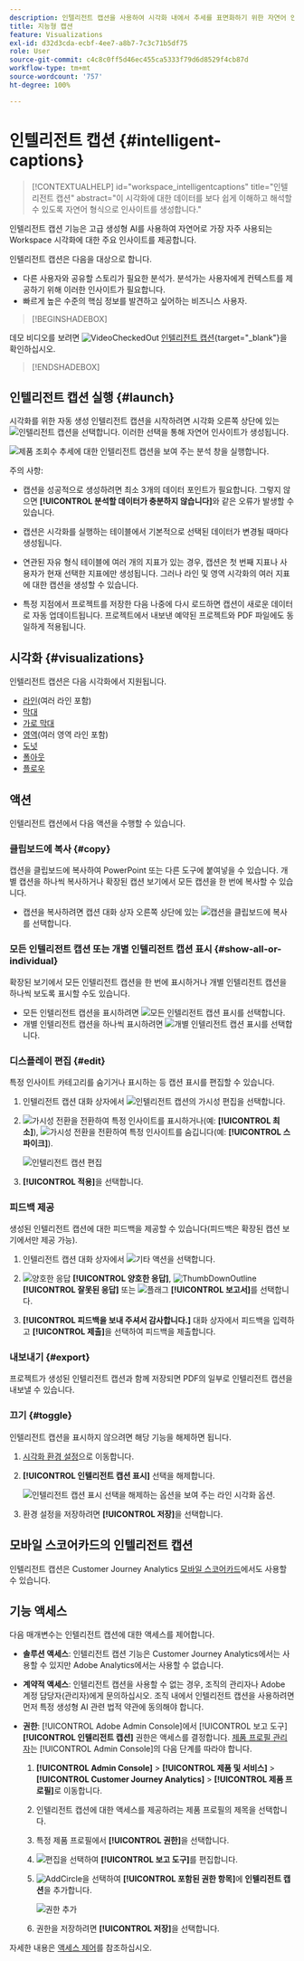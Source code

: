 ```yaml
---
description: 인텔리전트 캡션을 사용하여 시각화 내에서 추세를 표면화하기 위한 자연어 인사이트를 생성하는 방법에 대해 알아봅니다.
title: 지능형 캡션
feature: Visualizations
exl-id: d32d3cda-ecbf-4ee7-a8b7-7c3c71b5df75
role: User
source-git-commit: c4c8c0ff5d46ec455ca5333f79d6d8529f4cb87d
workflow-type: tm+mt
source-wordcount: '757'
ht-degree: 100%

---
```


# 인텔리전트 캡션 {#intelligent-captions}

>[!CONTEXTUALHELP]
>id="workspace_intelligentcaptions"
>title="인텔리전트 캡션"
>abstract="이 시각화에 대한 데이터를 보다 쉽게 이해하고 해석할 수 있도록 자연어 형식으로 인사이트를 생성합니다."


인텔리전트 캡션 기능은 고급 생성형 AI를 사용하여 자연어로 가장 자주 사용되는 Workspace 시각화에 대한 주요 인사이트를 제공합니다.

인텔리전트 캡션은 다음을 대상으로 합니다.

* 다른 사용자와 공유할 스토리가 필요한 분석가. 분석가는 사용자에게 컨텍스트를 제공하기 위해 이러한 인사이트가 필요합니다.
* 빠르게 높은 수준의 핵심 정보를 발견하고 싶어하는 비즈니스 사용자.

>[!BEGINSHADEBOX]

데모 비디오를 보려면 ![VideoCheckedOut](/help/assets/icons/VideoCheckedOut.svg) [인텔리전트 캡션](https://video.tv.adobe.com/v/3443145/?quality=12&learn=on&captions=kor){target="_blank"}을 확인하십시오.

>[!ENDSHADEBOX]


## 인텔리전트 캡션 실행 {#launch}

시각화를 위한 자동 생성 인텔리전트 캡션을 시작하려면 시각화 오른쪽 상단에 있는 ![인텔리전트 캡션](/help/assets/icons/AI.svg)을 선택합니다. 이러한 선택을 통해 자연어 인사이트가 생성됩니다.

![제품 조회수 추세에 대한 인텔리전트 캡션을 보여 주는 분석 창을 실행합니다. ](assets/intelligent-captions.gif)


주의 사항:

* 캡션을 성공적으로 생성하려면 최소 3개의 데이터 포인트가 필요합니다. 그렇지 않으면 **[!UICONTROL 분석할 데이터가 충분하지 않습니다]**&#x200B;와 같은 오류가 발생할 수 있습니다.

* 캡션은 시각화를 실행하는 테이블에서 기본적으로 선택된 데이터가 변경될 때마다 생성됩니다.

* 연관된 자유 형식 테이블에 여러 개의 지표가 있는 경우, 캡션은 첫 번째 지표나 사용자가 현재 선택한 지표에만 생성됩니다. 그러나 라인 및 영역 시각화의 여러 지표에 대한 캡션을 생성할 수 있습니다.

* 특정 지점에서 프로젝트를 저장한 다음 나중에 다시 로드하면 캡션이 새로운 데이터로 자동 업데이트됩니다. 프로젝트에서 내보낸 예약된 프로젝트와 PDF 파일에도 동일하게 적용됩니다.


## 시각화 {#visualizations}

인텔리전트 캡션은 다음 시각화에서 지원됩니다.

* [라인](line.md)(여러 라인 포함)
* [막대](bar.md)
* [가로 막대](horizontal-bar.md)
* [영역](area.md)(여러 영역 라인 포함)
* [도넛](donut.md)
* [폴아웃](fallout/fallout-flow.md)
* [플로우](c-flow/flow.md)

<!--
Here is an example of what intelligent captions could look like:

![Intelligent captions for Line visualization including Seasonality, Min, Max, Spike, and Decline.](assets/captions.png)
-->

## 액션

인텔리전트 캡션에서 다음 액션을 수행할 수 있습니다.

### 클립보드에 복사 {#copy}

캡션을 클립보드에 복사하여 PowerPoint 또는 다른 도구에 붙여넣을 수 있습니다. 개별 캡션을 하나씩 복사하거나 확장된 캡션 보기에서 모든 캡션을 한 번에 복사할 수 있습니다.

* 캡션을 복사하려면 캡션 대화 상자 오른쪽 상단에 있는 ![캡션을 클립보드에 복사](/help/assets/icons/Copy.svg)를 선택합니다.

### 모든 인텔리전트 캡션 또는 개별 인텔리전트 캡션 표시  {#show-all-or-individual}

확장된 보기에서 모든 인텔리전트 캡션을 한 번에 표시하거나 개별 인텔리전트 캡션을 하나씩 보도록 표시할 수도 있습니다.

* 모든 인텔리전트 캡션을 표시하려면 ![모든 인텔리전트 캡션 표시](/help/assets/icons/Maximize.svg)를 선택합니다.
* 개별 인텔리전트 캡션을 하나씩 표시하려면 ![개별 인텔리전트 캡션 표시](/help/assets/icons/Minimize.svg)를 선택합니다.

### 디스플레이 편집 {#edit}

특정 인사이트 카테고리를 숨기거나 표시하는 등 캡션 표시를 편집할 수 있습니다.

1. 인텔리전트 캡션 대화 상자에서 ![인텔리전트 캡션의 가시성 편집](/help/assets/icons/EditInLight.svg)을 선택합니다.

1. ![가시성 전환](/help/assets/icons/Visibility.svg)을 전환하여 특정 인사이트를 표시하거나(예: **[!UICONTROL 최소]**), ![가시성 전환](/help/assets/icons/VisibilityOff.svg)을 전환하여 특정 인사이트를 숨깁니다(예: **[!UICONTROL 스파이크]**).

   ![인텔리전트 캡션 편집](assets/edit-intelligent-captions.png)

1. **[!UICONTROL 적용]**&#x200B;을 선택합니다.


### 피드백 제공

생성된 인텔리전트 캡션에 대한 피드백을 제공할 수 있습니다(피드백은 확장된 캡션 보기에서만 제공 가능).

1. 인텔리전트 캡션 대화 상자에서 ![기타 액션](/help/assets/icons/More.svg)을 선택합니다.

1. ![양호한 응답](/help/assets/icons/ThumbUpOutline.svg) **[!UICONTROL 양호한 응답]**, ![ThumbDownOutline](/help/assets/icons/ThumbDownOutline.svg) **[!UICONTROL 잘못된 응답]** 또는 ![플래그](/help/assets/icons/Flag.svg) **[!UICONTROL 보고서]**&#x200B;를 선택합니다.

1. **[!UICONTROL 피드백을 보내 주셔서 감사합니다.]** 대화 상자에서 피드백을 입력하고 **[!UICONTROL 제출]**&#x200B;을 선택하여 피드백을 제출합니다.

### 내보내기 {#export}

프로젝트가 생성된 인텔리전트 캡션과 함께 저장되면 PDF의 일부로 인텔리전트 캡션을 내보낼 수 있습니다.

### 끄기 {#toggle}

인텔리전트 캡션을 표시하지 않으려면 해당 기능을 해제하면 됩니다.

1. [시각화 환경 설정](/help/analysis-workspace/user-preferences.md#visualizations-preferences)으로 이동합니다.
1. **[!UICONTROL 인텔리전트 캡션 표시]** 선택을 해제합니다.

   ![인텔리전트 캡션 표시 선택을 해제하는 옵션을 보여 주는 라인 시각화 옵션.](assets/toggle-captions.png)

1. 환경 설정을 저장하려면 **[!UICONTROL 저장]**&#x200B;을 선택합니다.


## 모바일 스코어카드의 인텔리전트 캡션

인텔리전트 캡션은 Customer Journey Analytics [모바일 스코어카드](https://experienceleague.adobe.com/ko/docs/analytics-platform/using/cja-dashboards/manage-scorecard#captions)에서도 사용할 수 있습니다.

## 기능 액세스

다음 매개변수는 인텔리전트 캡션에 대한 액세스를 제어합니다.

* **솔루션 액세스**: 인텔리전트 캡션 기능은 Customer Journey Analytics에서는 사용할 수 있지만 Adobe Analytics에서는 사용할 수 없습니다.

* **계약적 액세스**: 인텔리전트 캡션을 사용할 수 없는 경우, 조직의 관리자나 Adobe 계정 담당자(관리자)에게 문의하십시오. 조직 내에서 인텔리전트 캡션을 사용하려면 먼저 특정 생성형 AI 관련 법적 약관에 동의해야 합니다.

* **권한**: [!UICONTROL Adobe Admin Console]에서 [!UICONTROL 보고 도구] **[!UICONTROL 인텔리전트 캡션]** 권한은 액세스를 결정합니다. [제품 프로필 관리자](https://helpx.adobe.com/kr/enterprise/using/manage-product-profiles.html)는 [!UICONTROL Admin Console]의 다음 단계를 따라야 합니다.
   1. **[!UICONTROL Admin Console]** > **[!UICONTROL 제품 및 서비스]** > **[!UICONTROL Customer Journey Analytics]** > **[!UICONTROL 제품 프로필]**&#x200B;로 이동합니다.
   1. 인텔리전트 캡션에 대한 액세스를 제공하려는 제품 프로필의 제목을 선택합니다.
   1. 특정 제품 프로필에서 **[!UICONTROL 권한]**&#x200B;을 선택합니다.
   1. ![편집](/help/assets/icons/Edit.svg)을 선택하여 **[!UICONTROL 보고 도구]**&#x200B;를 편집합니다.
   1. ![AddCircle](/help/assets/icons/AddCircle.svg)을 선택하여 **[!UICONTROL 포함된 권한 항목]**&#x200B;에 **인텔리전트 캡션**&#x200B;을 추가합니다.

      ![권한 추가](./assets/intelligent-captions-permissions.png)

   1. 권한을 저장하려면 **[!UICONTROL 저장]**&#x200B;을 선택합니다.

자세한 내용은 [액세스 제어](/help/technotes/access-control.md#access-control)를 참조하십시오.
